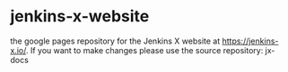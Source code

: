 # jenkins-x-website
the google pages repository for the Jenkins X website at https://jenkins-x.io/. If you want to make changes please use the source repository: jx-docs

